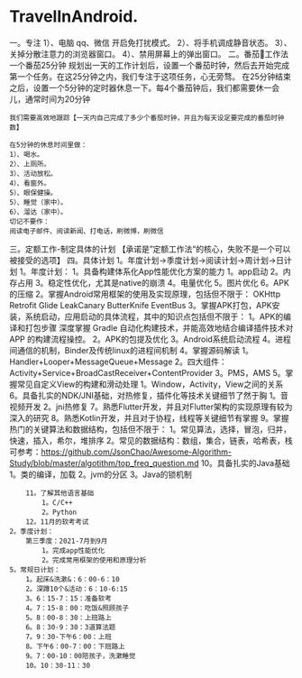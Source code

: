 # TravelInAndroid. 

一。专注
    1）、电脑 qq、微信 开启免打扰模式。
    2）、将手机调成静音状态。
    3）、关掉分散注意力的浏览器窗口。
    4）、禁用屏幕上的弹出窗口。
二。番茄🍅工作法
    一个番茄25分钟
    规划出一天的工作计划后，设置一个番茄时钟，然后去开始完成第一个任务。在这25分钟之内，我们专注于这项任务，心无旁骛。
    在25分钟结束之后，设置一个5分钟的定时器休息一下。每4个番茄钟后，我们都需要休一会儿，通常时间为20分钟

    我们需要高效地跟踪【一天内自己完成了多少个番茄时钟，并且为每天设定要完成的番茄时钟数】

    在5分钟的休息时间里做：
    1）、喝水。
    2）、上厕所。
    3）、活动放松。
    4）、看窗外。
    5）、眼保健操。
    5）、睡觉（家中）。
    6）、溜达（家中）。
    切记不要作：
    阅读电子邮件、阅读新闻、打电话，刷微博，刷微信
三。定额工作-制定具体的计划
    【承诺是”定额工作法“的核心，失败不是一个可以被接受的选项】
四。具体计划
    1。年度计划->季度计划->阅读计划->周计划->日计划
    1。年度计划：
        1。具备构建体系化App性能优化方案的能力
            1。app启动
            2。内存占用
            3。稳定性优化，尤其是native的崩溃
            4。电量优化
            5。图片优化
            6。APK的压缩
        2。掌握Android常用框架的使用及实现原理，包括但不限于：
            OKHttp
            Retrofit
            Glide
            LeakCanary
            ButterKnife
            EventBus
        3。掌握APK打包，APK安装，系统启动，应用启动的具体流程，其中的知识点包括但不限于：
            1。APK的编译和打包步骤
                深度掌握 Gradle 自动化构建技术，并能高效地结合编译插件技术对 APP 的构建流程操控。
            2。APK的包提及优化
            3。Android系统启动流程
            4。进程间通信的机制，Binder及传统linux的进程间机制
        4。掌握源码解读
            1。Handler+Looper+MessageQueue+Message
            2。四大组件：Activity+Service+BroadCastReceiver+ContentProvider
            3。PMS，AMS
        5。掌握常见自定义View的构建和滑动处理
            1。Window，Activity，View之间的关系
        6。具备扎实的NDK/JNI基础，对热修复，插件化等技术关键细节了然于胸
            1。音视频开发
            2。jni热修复
        7。熟悉Flutter开发，并且对Flutter架构的实现原理有较为深入的研究
        8。熟悉Kotlin开发，并且对于协程，线程等关键细节有掌握
        9。掌握热门的关键算法和数据结构，包括但不限于：
            1。常见算法，选择，冒泡，归并，快速，插入，希尔，堆排序
            2。常见的数据结构：数组，集合，链表，哈希表，栈
            可参考：https://github.com/JsonChao/Awesome-Algorithm-Study/blob/master/algotithm/top_freq_question.md
        10。具备扎实的Java基础
            1。类的编译，加载
            2。jvm的分区
            3。Java的锁机制

        11。了解其他语言基础
            1。C/C++
            2。Python
        12。11月的软考考试
    2。季度计划：
        第三季度：2021-7月到9月
            1。完成app性能优化
            2。完成常用框架的使用和原理分析
    5。常规日计划：
        1。起床&洗漱&：6：00-6：10
        2。深蹲10个&活动：6：10-6:15
        3。6：15-7：15：准备软考
        4。7：15-8：00：吃饭&照顾孩子
        5。8：00-8：30：上班路上
        6。8：30-9：30：3道算法题
        7。9：30-下午6：00：上班
        8。下午6：00-7：00：下班路上
        9。7：00-10：00陪孩子，洗漱睡觉
        10。10：30-11：30






